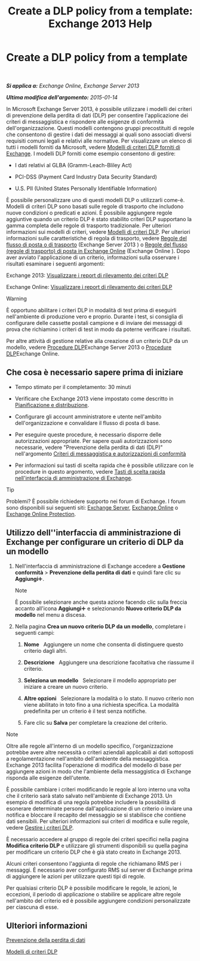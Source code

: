 ﻿---
title: 'Create a DLP policy from a template: Exchange 2013 Help'
TOCTitle: Create a DLP policy from a template
ms:assetid: 4432ef8b-6108-48d3-b2af-43ef5b40d2bc
ms:mtpsurl: https://technet.microsoft.com/it-it/library/JJ150515(v=EXCHG.150)
ms:contentKeyID: 50479791
ms.date: 05/22/2018
mtps_version: v=EXCHG.150
ms.translationtype: MT
---

# Create a DLP policy from a template

 

_**Si applica a:** Exchange Online, Exchange Server 2013_

_**Ultima modifica dell'argomento:** 2015-01-14_

In Microsoft Exchange Server 2013, è possibile utilizzare i modelli dei criteri di prevenzione della perdita di dati (DLP) per consentire l'applicazione dei criteri di messaggistica e rispondere alle esigenze di conformità dell'organizzazione. Questi modelli contengono gruppi precostituiti di regole che consentono di gestire i dati dei messaggi ai quali sono associati diversi requisiti comuni legali e relativi alle normative. Per visualizzare un elenco di tutti i modelli forniti da Microsoft, vedere [Modelli di criteri DLP forniti di Exchange](dlp-policy-templates-supplied-in-exchange-exchange-2013-help.md). I modelli DLP forniti come esempio consentono di gestire:

  - I dati relativi al GLBA (Gramm-Leach-Bliley Act)

  - PCI-DSS (Payment Card Industry Data Security Standard)

  - U.S. PII (United States Personally Identifiable Information)

È possibile personalizzare uno di questi modelli DLP o utilizzarli come-è. Modelli di criteri DLP sono basati sulle regole di trasporto che includono nuove condizioni o predicati e azioni. È possibile aggiungere regole aggiuntive quando un criterio DLP è stato stabilito criteri DLP supportano la gamma completa delle regole di trasporto tradizionale. Per ulteriori informazioni sui modelli di criteri, vedere [Modelli di criteri DLP](dlp-policy-templates-exchange-2013-help.md). Per ulteriori informazioni sulle caratteristiche di regola di trasporto, vedere [Regole del flusso di posta o di trasporto](mail-flow-rules-transport-rules-in-exchange-2013-exchange-2013-help.md) (Exchange Server 2013 ) o [Regole del flusso (regole di trasporto) di posta in Exchange Online](https://technet.microsoft.com/it-it/library/jj919238\(v=exchg.150\)) (Exchange Online ). Dopo aver avviato l'applicazione di un criterio, informazioni sulla osservare i risultati esaminare i seguenti argomenti:

Exchange 2013: [Visualizzare i report di rilevamento dei criteri DLP](view-dlp-policy-detection-reports-exchange-2013-help.md)

Exchange Online: [Visualizzare i report di rilevamento dei criteri DLP](https://technet.microsoft.com/it-it/library/dn904484\(v=exchg.150\))


> [!WARNING]
> È opportuno abilitare i criteri DLP in modalità di test prima di eseguirli nell'ambiente di produzione vero e proprio. Durante i test, si consiglia di configurare delle cassette postali campione e di inviare dei messaggi di prova che richiamino i criteri di test in modo da poterne verificare i risultati.



Per altre attività di gestione relative alla creazione di un criterio DLP da un modello, vedere [Procedure DLP](dlp-procedures-exchange-2013-help.md)Exchange Server 2013 o [Procedure DLP](https://technet.microsoft.com/it-it/library/jj938003\(v=exchg.150\))Exchange Online.

## Che cosa è necessario sapere prima di iniziare

  - Tempo stimato per il completamento: 30 minuti

  - Verificare che Exchange 2013 viene impostato come descritto in [Pianificazione e distribuzione](planning-and-deployment-for-exchange-2013-installation-instructions.md).

  - Configurare gli account amministratore e utente nell'ambito dell'organizzazione e convalidare il flusso di posta di base.

  - Per eseguire queste procedure, è necessario disporre delle autorizzazioni appropriate. Per sapere quali autorizzazioni sono necessarie, vedere "Prevenzione della perdita di dati (DLP)" nell'argomento [Criteri di messaggistica e autorizzazioni di conformità](messaging-policy-and-compliance-permissions-exchange-2013-help.md)

  - Per informazioni sui tasti di scelta rapida che è possibile utilizzare con le procedure in questo argomento, vedere [Tasti di scelta rapida nell'interfaccia di amministrazione di Exchange](keyboard-shortcuts-in-the-exchange-admin-center-exchange-online-protection-help.md).


> [!TIP]
> Problemi? È possibile richiedere supporto nei forum di Exchange. I forum sono disponibili sui seguenti siti: <A href="https://go.microsoft.com/fwlink/p/?linkid=60612">Exchange Server</A>, <A href="https://go.microsoft.com/fwlink/p/?linkid=267542">Exchange Online</A> o <A href="https://go.microsoft.com/fwlink/p/?linkid=285351">Exchange Online Protection</A>.



## Utilizzo dell''interfaccia di amministrazione di Exchange per configurare un criterio di DLP da un modello

1.  Nell'interfaccia di amministrazione di Exchange accedere a **Gestione conformità** \> **Prevenzione della perdita di dati** e quindi fare clic su **Aggiungi**![Icona Aggiungi](images/JJ218640.c1e75329-d6d7-4073-a27d-498590bbb558(EXCHG.150).gif "Icona Aggiungi").
    

    > [!NOTE]
    > È possibile selezionare anche questa azione facendo clic sulla freccia accanto all'icona <STRONG>Aggiungi</STRONG><IMG title="Icona Aggiungi" alt="Icona Aggiungi" src="images/JJ218640.c1e75329-d6d7-4073-a27d-498590bbb558(EXCHG.150).gif"> e selezionando <STRONG>Nuovo criterio DLP da modello</STRONG> nel menu a discesa.



2.  Nella pagina **Crea un nuovo criterio DLP da un modello**, completare i seguenti campi:
    
    1.  **Nome**   Aggiungere un nome che consenta di distinguere questo criterio dagli altri.
    
    2.  **Descrizione**   Aggiungere una descrizione facoltativa che riassume il criterio.
    
    3.  **Seleziona un modello**   Selezionare il modello appropriato per iniziare a creare un nuovo criterio.
    
    4.  **Altre opzioni**   Selezionare la modalità o lo stato. Il nuovo criterio non viene abilitato in toto fino a una richiesta specifica. La modalità predefinita per un criterio è il test senza notifiche.
    
    5.  Fare clic su **Salva** per completare la creazione del criterio.


> [!NOTE]
> Oltre alle regole all'interno di un modello specifico, l'organizzazione potrebbe avere altre necessità o criteri aziendali applicabili ai dati sottoposti a regolamentazione nell'ambito dell'ambiente della messaggistica. Exchange 2013 facilita l'operazione di modifica del modello di base per aggiungere azioni in modo che l'ambiente della messaggistica di Exchange risponda alle esigenze dell'utente.



È possibile cambiare i criteri modificando le regole al loro interno una volta che il criterio sarà stato salvato nell'ambiente di Exchange 2013. Un esempio di modifica di una regola potrebbe includere la possibilità di esonerare determinate persone dall'applicazione di un criterio o inviare una notifica e bloccare il recapito del messaggio se si stabilisce che contiene dati sensibili. Per ulteriori informazioni sui criteri di modifica e sulle regole, vedere [Gestire i criteri DLP](manage-dlp-policies-exchange-2013-help.md).

È necessario accedere al gruppo di regole dei criteri specifici nella pagina **Modifica criterio DLP** e utilizzare gli strumenti disponibili su quella pagina per modificare un criterio DLP che è già stato creato in Exchange 2013.

Alcuni criteri consentono l'aggiunta di regole che richiamano RMS per i messaggi. È necessario aver configurato RMS sul server di Exchange prima di aggiungere le azioni per utilizzare questi tipi di regole.

Per qualsiasi criterio DLP è possibile modificare le regole, le azioni, le eccezioni, il periodo di applicazione o stabilire se applicare altre regole nell'ambito del criterio ed è possibile aggiungere condizioni personalizzate per ciascuna di esse.

## Ulteriori informazioni

[Prevenzione della perdita di dati](technical-overview-of-dlp-data-loss-prevention-in-exchange.md)

[Modelli di criteri DLP](dlp-policy-templates-exchange-2013-help.md)

